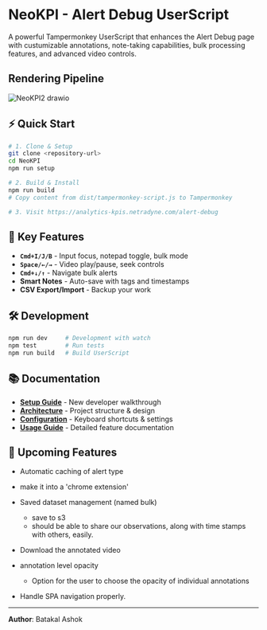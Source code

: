 # NeoKPI - Alert Debug UserScript

A powerful Tampermonkey UserScript that enhances the Alert Debug page with custumizable annotations, note-taking capabilities, bulk processing features, and advanced video controls.

## Rendering Pipeline
![NeoKPI2 drawio](https://github.com/user-attachments/assets/16505659-3b5f-4e66-9199-71c0e05b77c5)


## ⚡ Quick Start

```bash
# 1. Clone & Setup
git clone <repository-url>
cd NeoKPI
npm run setup

# 2. Build & Install
npm run build
# Copy content from dist/tampermonkey-script.js to Tampermonkey

# 3. Visit https://analytics-kpis.netradyne.com/alert-debug
```

## 🎯 Key Features

- **`Cmd+I/J/B`** - Input focus, notepad toggle, bulk mode
- **`Space/←/→`** - Video play/pause, seek controls  
- **`Cmd+↓/↑`** - Navigate bulk alerts
- **Smart Notes** - Auto-save with tags and timestamps
- **CSV Export/Import** - Backup your work
## 🛠 Development

```bash
npm run dev     # Development with watch
npm test        # Run tests  
npm run build   # Build UserScript
```

## 📚 Documentation

- **[Setup Guide](docs/ONBOARDING.md)** - New developer walkthrough
- **[Architecture](docs/ARCHITECTURE.md)** - Project structure & design
- **[Configuration](docs/CONFIGURATION.md)** - Keyboard shortcuts & settings
- **[Usage Guide](docs/USAGE.md)** - Detailed feature documentation
## 🚀 Upcoming Features

- Automatic caching of alert type
- make it into a 'chrome extension'
- Saved dataset management (named bulk)
  - save to s3
  - should be able to share our observations, along with time stamps with others, easily.
 
- Download the annotated video
- annotation level opacity
  - Option for the user to choose the opacity of individual annotations
- Handle SPA navigation properly.



---

**Author**: Batakal Ashok 
